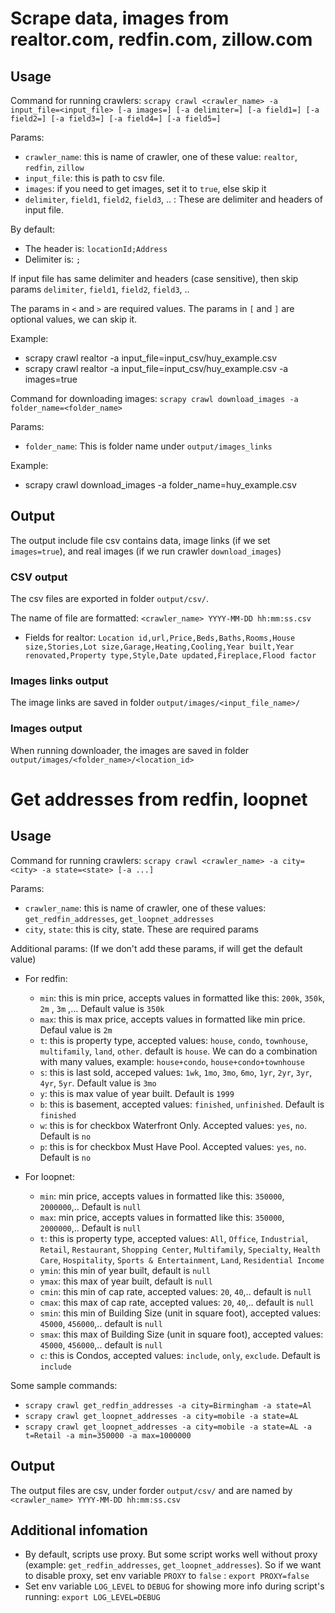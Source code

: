 # Scrape data, images from realtor.com, redfin.com, zillow.com

## Usage

Command for running crawlers: `scrapy crawl <crawler_name> -a input_file=<input_file> [-a images=] [-a delimiter=] [-a field1=] [-a field2=] [-a field3=] [-a field4=] [-a field5=]`

Params:

- `crawler_name`: this is name of crawler, one of these value: `realtor`, `redfin`, `zillow`
- `input_file`: this is path to csv file.   
- `images`: if you need to get images, set it to `true`, else skip it
- `delimiter`, `field1`, `field2`, `field3`, .. : These are delimiter and headers of input file.

By default:
- The header is: `locationId;Address`
- Delimiter is: `;`

If input file has same delimiter and headers (case sensitive), then skip params `delimiter`, `field1`, `field2`, `field3`, .. 

The params in `<` and `>` are required values. The params in `[` and `]` are optional values, we can skip it.

Example:
- scrapy crawl realtor -a input_file=input_csv/huy_example.csv
- scrapy crawl realtor -a input_file=input_csv/huy_example.csv -a images=true


Command for downloading images: `scrapy crawl download_images -a folder_name=<folder_name>`

Params:

- `folder_name`: This is folder name under `output/images_links`

Example:
- scrapy crawl download_images -a folder_name=huy_example.csv

## Output

The output include file csv contains data, image links (if we set `images=true`), and real images (if we run crawler `download_images`) 

### CSV output

The csv files are exported in folder `output/csv/`. 

The name of file are formatted: `<crawler_name> YYYY-MM-DD hh:mm:ss.csv`

- Fields for realtor: `Location id,url,Price,Beds,Baths,Rooms,House size,Stories,Lot size,Garage,Heating,Cooling,Year built,Year renovated,Property type,Style,Date updated,Fireplace,Flood factor`

### Images links output

The image links are saved in folder `output/images/<input_file_name>/`

### Images output

When running downloader, the images are saved in folder `output/images/<folder_name>/<location_id>`

# Get addresses from redfin, loopnet

## Usage

Command for running crawlers: `scrapy crawl <crawler_name> -a city=<city> -a state=<state> [-a ...]`

Params:

- `crawler_name`: this is name of crawler, one of these values: `get_redfin_addresses`, `get_loopnet_addresses`
- `city`, `state`: this is city, state. These are required params

Additional params: (If we don't add these params, if will get the default value)

- For redfin:
    - `min`: this is min price, accepts values in formatted like this: `200k`, `350k`, `2m` , `3m` ,... Default value is `350k`
    - `max`: this is max price, accepts values in formatted like min price. Defaul value is `2m`
    - `t`: this is property type, accepted values: `house`, `condo`, `townhouse`, `multifamily`, `land`, `other`. default is `house`. We can do a combination with many values, example: `house+condo`, `house+condo+townhouse`
    - `s`: this is last sold, acceped values: `1wk`, `1mo`, `3mo`, `6mo`, `1yr`, `2yr`, `3yr`, `4yr`, `5yr`. Default value is `3mo` 
    - `y`: this is max value of year built. Default is `1999`
    - `b`: this is basement, accepted values: `finished`, `unfinished`. Default is `finished`
    - `w`: this is for checkbox Waterfront Only. Accepted values: `yes`, `no`. Default is `no`
    - `p`: this is for checkbox Must Have Pool. Accepted values: `yes`, `no`. Default is `no`

- For loopnet:
    - `min`: min price, accepts values in formatted like this: `350000`, `2000000`,.. Default is `null`
    - `max`: min price, accepts values in formatted like this: `350000`, `2000000`,.. Default is `null`
    - `t`: this is property type, accepted values: `All`, `Office`, `Industrial`, `Retail`, `Restaurant`, `Shopping Center`, `Multifamily`, `Specialty`, `Health Care`, `Hospitality`, `Sports & Entertainment`, `Land`, `Residential Income`
    - `ymin`: this min of year built, default is `null`
    - `ymax`: this max of year built, default is `null`
    - `cmin`: this min of cap rate, accepted values: `20`, `40`,.. default is `null`
    - `cmax`: this max of cap rate, accepted values: `20`, `40`,.. default is `null`
    - `smin`: this min of Building Size (unit in square foot), accepted values: `45000`, `456000`,.. default is `null`
    - `smax`: this max of Building Size (unit in square foot), accepted values: `45000`, `456000`,.. default is `null`
    - `c`: this is Condos, accepted values: `include`, `only`, `exclude`. Default is `include`

Some sample commands:
- `scrapy crawl get_redfin_addresses -a city=Birmingham -a state=Al`
- `scrapy crawl get_loopnet_addresses -a city=mobile -a state=AL`
- `scrapy crawl get_loopnet_addresses -a city=mobile -a state=AL -a t=Retail -a min=350000 -a max=1000000`

## Output

The output files are csv, under forder `output/csv/` and are named by `<crawler_name> YYYY-MM-DD hh:mm:ss.csv`

## Additional infomation

- By default, scripts use proxy. But some script works well without proxy (example: `get_redfin_addresses`, `get_loopnet_addresses`). So if we want to disable proxy, set env variable `PROXY` to `false` : `export PROXY=false`
- Set env variable `LOG_LEVEL` to `DEBUG` for showing more info during script's running: `export LOG_LEVEL=DEBUG`
 